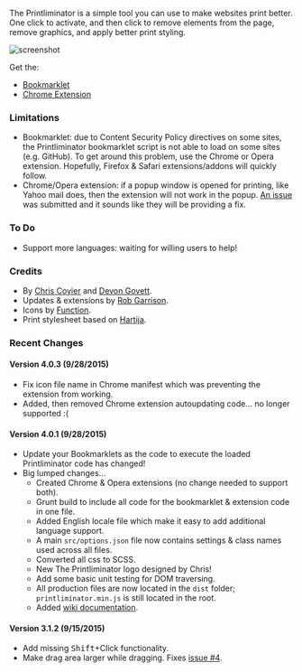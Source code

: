 The Printliminator is a simple tool you can use to make websites print better.
One click to activate, and then click to remove elements from the page, remove graphics, and apply
better print styling.

![screenshot](https://cloud.githubusercontent.com/assets/136959/9867743/caff5512-5b36-11e5-92e5-2b2e022be437.png)

Get the:
* [Bookmarklet](//css-tricks.github.io/The-Printliminator/)
* [Chrome Extension](//chrome.google.com/webstore/detail/the-printliminator/nklechikgnfoonbfmcalddjcpmcmgapf?hl=en-US&gl=US)

### Limitations

* Bookmarklet: due to Content Security Policy directives on some sites, the Printliminator bookmarklet script is not able to load on some sites (e.g. GitHub). To get around this problem, use the Chrome or Opera extension. Hopefully, Firefox &amp; Safari extensions/addons will quickly follow.
* Chrome/Opera extension: if a popup window is opened for printing, like Yahoo mail does, then the extension will not work in the popup. [An issue](https://code.google.com/p/chromium/issues/detail?id=530658) was submitted and it sounds like they will be providing a fix.

### To Do

* Support more languages: waiting for willing users to help!

### Credits

* By [Chris Coyier](http://chriscoyier.net) and [Devon Govett](http://devongovett.wordpress.com/).
* Updates & extensions by [Rob Garrison](http://wowmotty.blogspot.com/).
* Icons by [Function](http://wefunction.com/2008/07/function-free-icon-set/).
* Print stylesheet based on [Hartija](http://code.google.com/p/hartija/).

### Recent Changes

#### Version 4.0.3 (9/28/2015)

* Fix icon file name in Chrome manifest which was preventing the extension from working.
* Added, then removed Chrome extension autoupdating code... no longer supported :(

#### Version 4.0.1 (9/28/2015)

* Update your Bookmarklets as the code to execute the loaded Printliminator code has changed!
* Big lumped changes...
  * Created Chrome & Opera extensions (no change needed to support both).
  * Grunt build to include all code for the bookmarklet & extension code in one file.
  * Added English locale file which make it easy to add additional language support.
  * A main `src/options.json` file now contains settings & class names used across all files.
  * Converted all css to SCSS.
  * New The Printliminator logo designed by Chris!
  * Add some basic unit testing for DOM traversing.
  * All production files are now located in the `dist` folder; `printliminator.min.js` is still located in the root.
  * Added [wiki documentation](https://github.com/CSS-Tricks/The-Printliminator/wiki).

#### Version 3.1.2 (9/15/2015)

* Add missing <kbd>Shift</kbd>+Click functionality.
* Make drag area larger while dragging. Fixes [issue #4](https://github.com/CSS-Tricks/The-Printliminator/issues/4).

